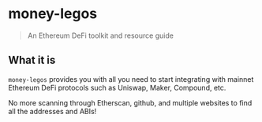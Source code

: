 # money-legos

> An Ethereum DeFi toolkit and resource guide

## What it is

`money-legos` provides you with all you need to start integrating with mainnet Ethereum DeFi protocols such as Uniswap, Maker, Compound, etc.

No more scanning through Etherscan, github, and multiple websites to find all the addresses and ABIs!
